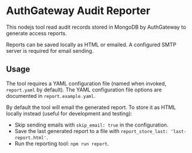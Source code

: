# AuthGateway Audit Reporter
This nodejs tool read audit records stored in MongoDB by AuthGateway to generate
access reports.

Reports can be saved locally as HTML or emailed.
A configured SMTP server is required for email sending.

## Usage
The tool requires a YAML configuration file (named when invoked, `report.yaml` by default).
The YAML configuration file options are documented in `report.example.yaml`.

By default the tool will email the generated report.
To store it as HTML locally instead (useful for development and testing):

* Skip sending emails with `skip_email: true` in the configuration.
* Save the last generated report to a file with `report_store_last: 'last-report.html'`.
* Run the reporting tool: `npm run report`.
